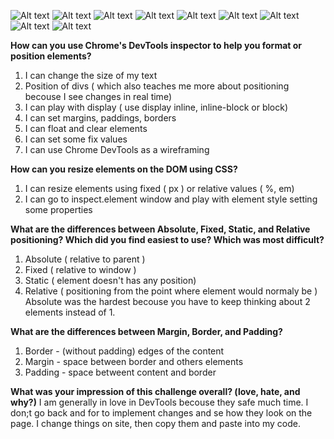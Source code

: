 ![Alt text](/Devtools/imgs/1.png)
![Alt text](/Devtools/imgs/2.png)
![Alt text](/Devtools/imgs/3.png)
![Alt text](/Devtools/imgs/4.png)
![Alt text](/Devtools/imgs/5.png)
![Alt text](/Devtools/imgs/6.png)
![Alt text](/Devtools/imgs/7.png)
![Alt text](/Devtools/imgs/8.png)
![Alt text](/Devtools/imgs/9.png)

**How can you use Chrome's DevTools inspector to help you format or position elements?**
1) I can change the size of my text
2) Position of divs ( which also teaches me more about positioning becouse I see changes in real time)
3) I can play with display ( use display inline, inline-block or block)
4) I can set margins, paddings, borders
5) I can float and clear elements
7) I can set some fix values
8) I can use Chrome DevTools as a wireframing 

**How can you resize elements on the DOM using CSS?**
1) I can resize elements using fixed ( px ) or relative values ( %, em)
2) I can go to inspect.element window and play with element style setting some properties

**What are the differences between Absolute, Fixed, Static, and Relative positioning? Which did you find easiest to use? Which was most difficult?**
1) Absolute ( relative to parent )
2) Fixed ( relative to window )
3) Static ( element doesn't has any position)
4) Relative ( positioning from the point where element would normaly be )
Absolute was the hardest becouse you have to keep thinking about 2 elements instead of 1.

**What are the differences between Margin, Border, and Padding?**
1) Border - (without padding) edges of the content  
2) Margin - space between border and others elements
3) Padding - space betweent content and border 

**What was your impression of this challenge overall? (love, hate, and why?)**
I am generally in love in DevTools becouse they safe much time. I don;t go back and for to implement changes and se how they look on the page. I change things on site, then copy them and paste into my code. 